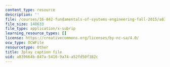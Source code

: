 ```yaml
---
content_type: resource
description: ''
file: /courses/16-842-fundamentals-of-systems-engineering-fall-2015/a839664b847a54109a74a52fd50f382c_-63JXElqPaY.vtt
file_size: 148633
file_type: application/x-subrip
learning_resource_types: []
license: https://creativecommons.org/licenses/by-nc-sa/4.0/
ocw_type: OCWFile
resourcetype: Other
title: 3play caption file
uid: a839664b-847a-5410-9a74-a52fd50f382c
---
```

